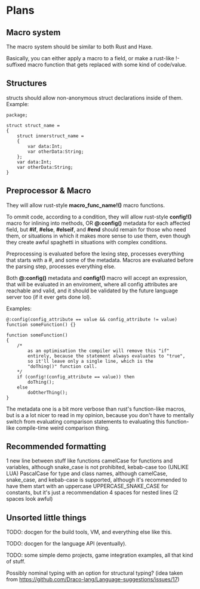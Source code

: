 # Plans

## Macro system

The macro system should be similar to both Rust and Haxe.

Basically, you can either apply a macro to a field, or make a rust-like !-suffixed macro function that gets replaced with some kind of code/value.

## Structures

structs should allow non-anonymous struct declarations inside of them. Example:

``` unknown
package;

struct struct_name =
{
    struct innerstruct_name =
    {
        var data:Int;
        var otherData:String;
    };
    var data:Int;
    var otherData:String;
}
```

## Preprocessor & Macro

They will allow rust-style **macro_func_name!()** macro functions.

To ommit code, according to a condition, they will allow rust-style **config!()** macro for inlining into methods, OR **@:config()** metadata for each affected field, but **#if**, **#else**, **#elseif**, and **#end** should remain for those who need them, or situations in which it makes more sense to use them, even though they create awful spaghetti in situations with complex conditions.

Preprocessing is evaluated before the lexing step, processes everything that starts with a #, and some of the metadata.
Macros are evaluated before the parsing step, processes everything else.

Both **@:config()** metadata and **config!()** macro will accept an expression, that will be evaluated in an enviroment, where all config attributes are reachable and valid, and it should be validated by the future language server too (if it ever gets done lol).

Examples:

``` unknown
@:config(config_attribute == value && config_attribute != value)
function someFunction() {}
```

``` unknown
function someFunction()
{
    /*
        as an optimisation the compiler will remove this "if"
        entirely, because the statement always evaluates to "true",
        so it'll leave only a single line, which is the
        "doThing()" function call.
    */
    if (config!(config_attribute == value)) then
        doThing();
    else
        doOtherThing();
}
```

The metadata one is a bit more verbose than rust's function-like macros, but is a a lot nicer to read in my opinion, because you don't have to mentally switch from evaluating comparison statements to evaluating this function-like compile-time weird comparison thing.

## Recommended formatting

1 new line between stuff like functions
camelCase for functions and variables, although snake_case is not prohibited, kebab-case too (UNLIKE LUA)
PascalCase for type and class names, although camelCase, snake_case, and kebab-case is supported, although it's recommended to have them start with an uppercase
UPPERCASE_SNAKE_CASE for constants, but it's just a recommendation
4 spaces for nested lines (2 spaces look awful)

## Unsorted little things

TODO: docgen for the build tools, VM, and everything else like this.

TODO: docgen for the language API (eventually).

TODO: some simple demo projects, game integration examples, all that kind of stuff.

Possibly nominal typing with an option for structural typing? (idea taken from https://github.com/Draco-lang/Language-suggestions/issues/17)